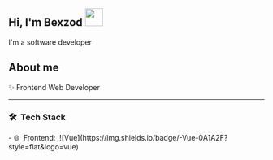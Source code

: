 ## Hi, I'm Bexzod <img src="https://media1.giphy.com/media/v1.Y2lkPTc5MGI3NjExeXN5eWhjcWo2Y3o4dnl4NXc2bTlieWkweDBxMTVpN2N5ZzJyYnBwbyZlcD12MV9pbnRlcm5hbF9naWZfYnlfaWQmY3Q9cw/SwZBtqe4yvEWP7q07X/giphy.webp" width="35px"/>


I'm a software developer

## About me
✨ Frontend Web Developer

<hr>
<h3> 🛠 &nbsp;Tech Stack</h3>
- 🌐 &nbsp;Frontend:&nbsp;
  ![Vue](https://img.shields.io/badge/-Vue-0A1A2F?style=flat&logo=vue)
